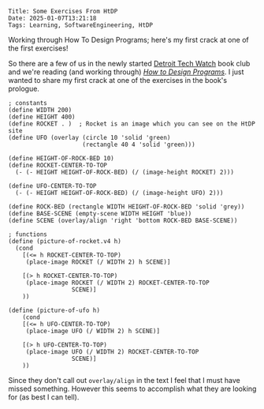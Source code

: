     Title: Some Exercises From HtDP
    Date: 2025-01-07T13:21:18
    Tags: Learning, SoftwareEngineering, HtDP

Working through How To Design Programs; here's my first crack at one of the first exercises!

<!-- more -->

So there are a few of us in the newly started [Detroit Tech Watch](https://detroittechwatch.com) book club and we're reading (and working through) [_How to Design Programs_](https://htdp.org/2024-11-6/Book/index.html).  I just wanted to share my first crack at one of the exercises in the book's prologue.

```racket
; constants
(define WIDTH 200)
(define HEIGHT 400)
(define ROCKET . )  ; Rocket is an image which you can see on the HtDP site
(define UFO (overlay (circle 10 'solid 'green)
                     (rectangle 40 4 'solid 'green)))

(define HEIGHT-OF-ROCK-BED 10)
(define ROCKET-CENTER-TO-TOP
  (- (- HEIGHT HEIGHT-OF-ROCK-BED) (/ (image-height ROCKET) 2)))

(define UFO-CENTER-TO-TOP
  (- (- HEIGHT HEIGHT-OF-ROCK-BED) (/ (image-height UFO) 2)))

(define ROCK-BED (rectangle WIDTH HEIGHT-OF-ROCK-BED 'solid 'grey))
(define BASE-SCENE (empty-scene WIDTH HEIGHT 'blue))
(define SCENE (overlay/align 'right 'bottom ROCK-BED BASE-SCENE))

; functions
(define (picture-of-rocket.v4 h)
  (cond
    [(<= h ROCKET-CENTER-TO-TOP)
     (place-image ROCKET (/ WIDTH 2) h SCENE)]

    [(> h ROCKET-CENTER-TO-TOP)
     (place-image ROCKET (/ WIDTH 2) ROCKET-CENTER-TO-TOP
                  SCENE)]
    ))

(define (picture-of-ufo h)
    (cond
    [(<= h UFO-CENTER-TO-TOP)
     (place-image UFO (/ WIDTH 2) h SCENE)]

    [(> h UFO-CENTER-TO-TOP)
     (place-image UFO (/ WIDTH 2) ROCKET-CENTER-TO-TOP
                  SCENE)]
    ))
```

Since they don't call out `overlay/align` in the text I feel that I must have missed something.  However this seems to accomplish what they are looking for (as best I can tell).